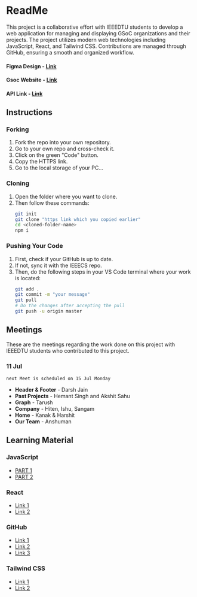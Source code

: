 # ReadMe

This project is a collaborative effort with IEEEDTU students to develop a web application for managing and displaying GSoC organizations and their projects. The project utilizes modern web technologies including JavaScript, React, and Tailwind CSS. Contributions are managed through GitHub, ensuring a smooth and organized workflow.

#### Figma Design - [Link](https://www.figma.com/design/NtZoipdAG01BbtigFGfd4M/GSOC?node-id=1-4&t=UmdKMVWywXJyNYkX-0)
#### Gsoc Website - [Link](https://www.gsocorganizations.dev/)
#### API Link - [Link](https://api.gsocorganizations.dev/organizations.json)


## Instructions

### Forking
1. Fork the repo into your own repository.
2. Go to your own repo and cross-check it.
3. Click on the green "Code" button.
4. Copy the HTTPS link.
5. Go to the local storage of your PC...

### Cloning
1. Open the folder where you want to clone.
2. Then follow these commands:
    ```sh
    git init
    git clone "https link which you copied earlier"
    cd <cloned-folder-name>
    npm i
    ```

### Pushing Your Code
1. First, check if your GitHub is up to date.
2. If not, sync it with the IEEECS repo.
3. Then, do the following steps in your VS Code terminal where your work is located:
    ```sh
    git add .
    git commit -m "your message"
    git pull
    # Do the changes after accepting the pull
    git push -u origin master
    ```

## Meetings
These are the meetings regarding the work done on this project with IEEEDTU students who contributed to this project.

### 11 Jul
``` 
next Meet is scheduled on 15 Jul Monday
```
- **Header & Footer** - Darsh Jain
- **Past Projects** - Hemant Singh and Akshit Sahu
- **Graph** - Tarush
- **Company** - Hiten, Ishu, Sangam
- **Home** - Kanak & Harshit
- **Our Team** - Anshuman

## Learning Material

### JavaScript
- [PART 1](https://www.youtube.com/watch?v=sscX432bMZo) 
- [PART 2](https://www.youtube.com/watch?v=_TjtAyMkiTI)

### React
- [Link 1](https://www.youtube.com/playlist?list=PLu71SKxNbfoDqgPchmvIsL4hTnJIrtige)
- [Link 2](https://youtu.be/f55qeKGgB_M?si=HsCcME7d5PAeonAN)

### GitHub
- [Link 1](https://www.youtube.com/watch?v=RDxQEzXN8AU&pp=ygUPZ2l0aHViIHR1dG9yaWFs)
- [Link 2](https://youtu.be/apGV9Kg7ics?si=wnw968iUrOZ54NaJ)
- [Link 3](https://www.youtube.com/watch?v=q8EevlEpQ2A&pp=ygUUZ2l0aHViIHR1dG9yaWFsIGNoYWk%3D)

### Tailwind CSS
- [Link 1](https://www.youtube.com/watch?v=eiRcOPiNoDs&pp=ygUVdGFpbHdpbmQgY3NzIHR1dG9yaWFs)
- [Link 2](https://www.youtube.com/watch?v=-g969furGik&pp=ygUVdGFpbHdpbmQgY3NzIHR1dG9yaWFs)
